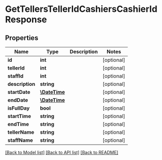 # GetTellersTellerIdCashiersCashierIdResponse

## Properties
Name | Type | Description | Notes
------------ | ------------- | ------------- | -------------
**id** | **int** |  | [optional] 
**tellerId** | **int** |  | [optional] 
**staffId** | **int** |  | [optional] 
**description** | **string** |  | [optional] 
**startDate** | [**\DateTime**](\DateTime.md) |  | [optional] 
**endDate** | [**\DateTime**](\DateTime.md) |  | [optional] 
**isFullDay** | **bool** |  | [optional] 
**startTime** | **string** |  | [optional] 
**endTime** | **string** |  | [optional] 
**tellerName** | **string** |  | [optional] 
**staffName** | **string** |  | [optional] 

[[Back to Model list]](../../README.md#documentation-for-models) [[Back to API list]](../../README.md#documentation-for-api-endpoints) [[Back to README]](../../README.md)

